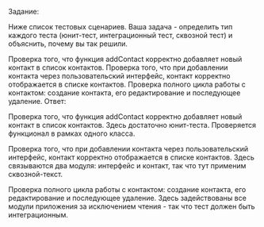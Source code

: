Задание:

Ниже список тестовых сценариев. Ваша задача - определить тип каждого теста (юнит-тест, интеграционный тест, сквозной тест) и объяснить, почему вы так решили.

Проверка того, что функция addContact корректно добавляет новый контакт в список контактов.
Проверка того, что при добавлении контакта через пользовательский интерфейс, контакт корректно отображается в списке контактов.
Проверка полного цикла работы с контактом: создание контакта, его редактирование и последующее удаление.
Ответ:

Проверка того, что функция addContact корректно добавляет новый контакт в список контактов.
Здесь достаточно юнит-теста. Проверяется функционал в рамках одного класса. 

Проверка того, что при добавлении контакта через пользовательский интерфейс, контакт корректно отображается в списке контактов.
Здесь связываются два модуля: интерфейс и контакт, так что тут применим сквозной-текст. 

Проверка полного цикла работы с контактом: создание контакта, его редактирование и последующее удаление.
Здесь задействованы все модули приложения за исключением чтения - так что тест должен быть интеграционным. 